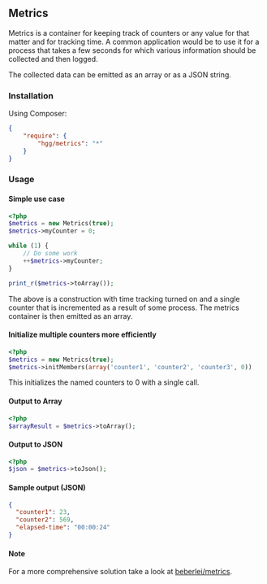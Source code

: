 ## Metrics

Metrics is a container for keeping track of counters or any value for that
matter and for tracking time. A common application would be to use it for a
process that takes a few seconds for which various information should be
collected and then logged.

The collected data can be emitted as an array or as a JSON string.

### Installation

Using Composer:

```json
{
    "require": {
        "hgg/metrics": "*"
    }
}
```

### Usage

#### Simple use case

```php
<?php
$metrics = new Metrics(true);
$metrics->myCounter = 0;

while (1) {
    // Do some work
    ++$metrics->myCounter;
}

print_r($metrics->toArray());
```

The above is a construction with time tracking turned on and a single counter
that is incremented as a result of some process. The metrics container is then
emitted as an array.

#### Initialize multiple counters more efficiently

```php
<?php
$metrics = new Metrics(true);
$metrics->initMembers(array('counter1', 'counter2', 'counter3', 0))
```
This initializes the named counters to 0 with a single call.

#### Output to Array

```php
<?php
$arrayResult = $metrics->toArray();
```

#### Output to JSON

```php
<?php
$json = $metrics->toJson();
```

#### Sample output (JSON)

```json
{
  "counter1": 23,
  "counter2": 569,
  "elapsed-time": "00:00:24"
}
```

#### Note

For a more comprehensive solution take a look at [beberlei/metrics](http://github.com/beberlei/metrics).
